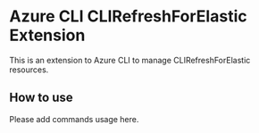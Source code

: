 # Azure CLI CLIRefreshForElastic Extension #
This is an extension to Azure CLI to manage CLIRefreshForElastic resources.

## How to use ##
Please add commands usage here.
